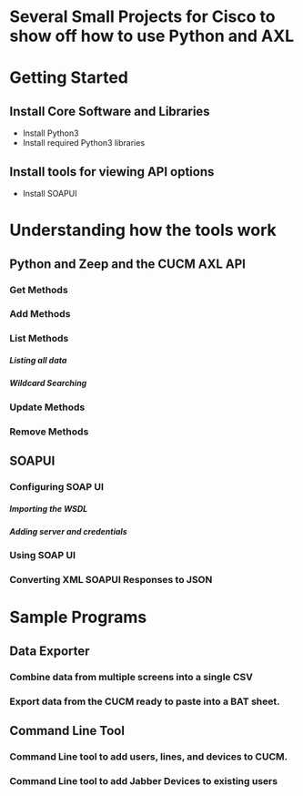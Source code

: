 # Several Small Projects for Cisco to show off how to use Python and AXL 


# Getting Started

## Install Core Software and Libraries
- Install Python3
- Install required Python3 libraries

## Install tools for viewing API options
- Install SOAPUI


# Understanding how the tools work

## Python and Zeep and the CUCM AXL API

### Get Methods

### Add Methods

### List Methods
##### Listing all data
##### Wildcard Searching

### Update Methods

### Remove Methods



## SOAPUI

### Configuring SOAP UI
##### Importing the WSDL
##### Adding server and credentials

### Using SOAP UI


### Converting XML SOAPUI Responses to JSON 


# Sample Programs

## Data Exporter
### Combine data from multiple screens into a single CSV

### Export data from the CUCM ready to paste into a BAT sheet.


## Command Line Tool
### Command Line tool to add users, lines, and devices to CUCM.

### Command Line tool to add Jabber Devices to existing users



